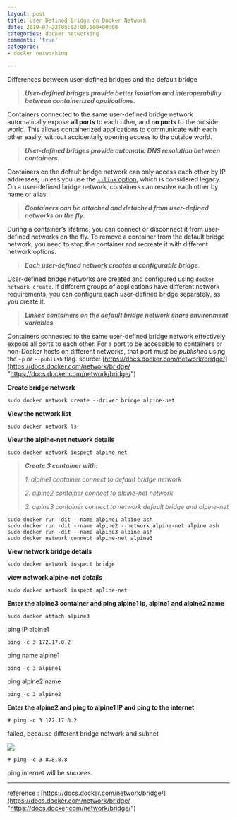 ```yaml
---
layout: post
title: User Defined Bridge on Docker Network
date: 2019-07-22T05:02:00.000+00:00
categories: docker networking
comments: 'true'
categorie:
- docker networking

---
```

Differences between user-defined bridges and the default bridge

> **_User-defined bridges provide better isolation and interoperability between containerized applications_**_._

Containers connected to the same user-defined bridge network automatically expose **all ports** to each other, and **no ports** to the outside world. This allows containerized applications to communicate with each other easily, without accidentally opening access to the outside world.

> **_User-defined bridges provide automatic DNS resolution between containers_**_._

Containers on the default bridge network can only access each other by IP addresses, unless you use the [`--link` option](https://docs.docker.com/network/links/), which is considered legacy. On a user-defined bridge network, containers can resolve each other by name or alias.

> **_Containers can be attached and detached from user-defined networks on the fly_**_._

During a container’s lifetime, you can connect or disconnect it from user-defined networks on the fly. To remove a container from the default bridge network, you need to stop the container and recreate it with different network options.

> **_Each user-defined network creates a configurable bridge_**_._

User-defined bridge networks are created and configured using `docker network create`. If different groups of applications have different network requirements, you can configure each user-defined bridge separately, as you create it.

> **_Linked containers on the default bridge network share environment variables_**_._

Containers connected to the same user-defined bridge network effectively expose all ports to each other. For a port to be accessible to containers or non-Docker hosts on different networks, that port must be _published_ using the `-p` or `--publish` flag. source: [https://docs.docker.com/network/bridge/](https://docs.docker.com/network/bridge/ "https://docs.docker.com/network/bridge/")

**Create bridge network**

    sudo docker network create --driver bridge alpine-net

**View the network list**

    sudo docker network ls

**View the alpine-net network details**

    sudo docker network inspect alpine-net

> **_Create 3 container with:_**
>
> _1. alpine1 container connect to default bridge network_
>
> _2. alpine2 container connect to alpine-net network_
>
> _3. alpine3 container connect to network default bridge and alpine-net_

    sudo docker run -dit --name alpine1 alpine ash
    sudo docker run -dit --name alpine2 --network alpine-net alpine ash
    sudo docker run -dit --name alpine3 alpine ash
    sudo docker network connect alpine-net alpine3

**View network bridge details**

    sudo docker network inspect bridge

**view network alpine-net details**

    sudo docker network inspect apline-net

**Enter the alpine3 container and ping alpine1 ip, alpine1 and alpine2 name**

    sudo docker attach alpine3

ping IP alpine1

    ping -c 3 172.17.0.2

ping name alpine1

    ping -c 3 alpine1

ping alpine2 name

    ping -c 3 alpine2

**Enter the alpine2 and ping to alpine1 IP and ping to the internet**

    # ping -c 3 172.17.0.2

failed, because different bridge network and subnet

![](https://res.cloudinary.com/dhcy32o8d/image/upload/v1585145831/myblog/1_Cf9muXUHghGHQ6Anx4NObA_kns3xf.png)

    # ping -c 3 8.8.8.8

ping internet will be succees.

***

reference : [https://docs.docker.com/network/bridge/](https://docs.docker.com/network/bridge/ "https://docs.docker.com/network/bridge/")